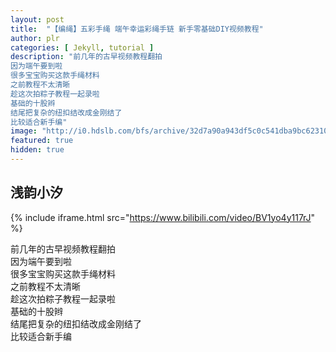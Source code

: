 ```yaml
---
layout: post
title:  "【编绳】五彩手绳 端午幸运彩绳手链 新手零基础DIY视频教程"
author: plr
categories: [ Jekyll, tutorial ]
description: "前几年的古早视频教程翻拍
因为端午要到啦
很多宝宝购买这款手绳材料
之前教程不太清晰
趁这次拍粽子教程一起录啦
基础的十股辫
结尾把复杂的纽扣结改成金刚结了
比较适合新手编"
image: "http://i0.hdslb.com/bfs/archive/32d7a90a943df5c0c541dba9bc6231038f9f954d.jpg"
featured: true
hidden: true
---
```

## 浅韵小汐

{% include iframe.html src="https://www.bilibili.com/video/BV1yo4y117rJ" %}

前几年的古早视频教程翻拍<br>因为端午要到啦<br>很多宝宝购买这款手绳材料<br>之前教程不太清晰<br>趁这次拍粽子教程一起录啦<br>基础的十股辫<br>结尾把复杂的纽扣结改成金刚结了<br>比较适合新手编

